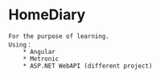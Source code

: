 # HomeDiary
    For the purpose of learning. 
    Using：
	    * Angular 
	    * Metronic
	    * ASP.NET WebAPI (different project)
